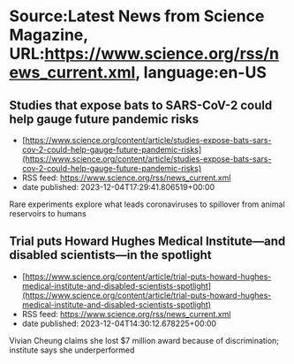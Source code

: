 # Source:Latest News from Science Magazine, URL:https://www.science.org/rss/news_current.xml, language:en-US

## Studies that expose bats to SARS-CoV-2 could help gauge future pandemic risks
 - [https://www.science.org/content/article/studies-expose-bats-sars-cov-2-could-help-gauge-future-pandemic-risks](https://www.science.org/content/article/studies-expose-bats-sars-cov-2-could-help-gauge-future-pandemic-risks)
 - RSS feed: https://www.science.org/rss/news_current.xml
 - date published: 2023-12-04T17:29:41.806519+00:00

Rare experiments explore what leads coronaviruses to spillover from animal reservoirs to humans

## Trial puts Howard Hughes Medical Institute—and disabled scientists—in the spotlight
 - [https://www.science.org/content/article/trial-puts-howard-hughes-medical-institute-and-disabled-scientists-spotlight](https://www.science.org/content/article/trial-puts-howard-hughes-medical-institute-and-disabled-scientists-spotlight)
 - RSS feed: https://www.science.org/rss/news_current.xml
 - date published: 2023-12-04T14:30:12.678225+00:00

Vivian Cheung claims she lost $7 million award because of discrimination; institute says she underperformed

